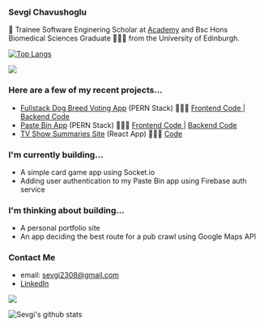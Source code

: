 ### Sevgi Chavushoglu 

👋 Trainee Software Enginering Scholar at <a href=https://academy.tech/>Academy</a> and Bsc Hons Biomedical Sciences Graduate 👩🏻‍🎓 from the University of Edinburgh.

[![Top Langs](https://github-readme-stats.vercel.app/api/top-langs/?username=SEVGI1231&layout=compact)](https://github.com/SEVGI1231/github-readme-stats)

![](https://komarev.com/ghpvc/?username=SEVGI1231&color=ff69b4)

### Here are a few of my recent projects...

- <a href=dog-breed-vote-sevgi-keadeish.netlify.app/>Fullstack Dog Breed Voting App</a> (PERN Stack) 👩🏻‍💻 <a href= https://github.com/SEVGI1231/dogBreedVote-frontend/settings/access?guidance_task> Frontend Code </a> | <a href=https://github.com/SEVGI1231/dogBreedVote> Backend Code </a>
- <a href=https://pastebinproject.netlify.app/>Paste Bin App</a> (PERN Stack) 👩🏻‍💻  <a href= https://github.com/maemastersdev/Pastebin-Project-Front-End >Frontend Code </a> | <a href=https://github.com/SEVGI1231/C5A5_pastebin > Backend Code </a>
- <a href=https://academy-sevgi1231-tv-shows.netlify.app/>TV Show Summaries Site</a> (React App) 👩🏻‍💻 <a href= https://github.com/SEVGI1231/tv-shows> Code </a>


### I'm currently building...
- A simple card game app using Socket.io
- Adding user authentication to my Paste Bin app using Firebase auth service


### I'm thinking about building...
- A personal portfolio site 
- An app deciding the best route for a pub crawl using Google Maps API

### Contact Me

- email: sevgi2308@gmail.com
- <a href= www.linkedin.com/in/sevgi-chavushoglu-a836a4154/> LinkedIn </a>

![](https://hit.yhype.me/github/profile?user_id=103056092)


![Sevgi's github stats](https://github-readme-stats.vercel.app/api?username=SEVGI1231)


<!--
**SEVGI1231/SEVGI1231** is a ✨ _special_ ✨ repository because its `README.md` (this file) appears on your GitHub profile.

Here are some ideas to get you started:

- 🔭 I’m currently working on ...
- 🌱 I’m currently learning ...
- 👯 I’m looking to collaborate on ...
- 🤔 I’m looking for help with ...
- 💬 Ask me about ...
- 📫 How to reach me: ...
- 😄 Pronouns: ...
- ⚡ Fun fact: ...
-->
